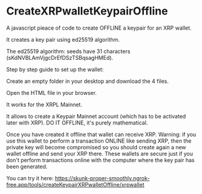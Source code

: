 # CreateXRPwalletKeypairOffline

A javascript pieace of code to create OFFLINE a keypair for an XRP wallet.

It creates a key pair using ed25519 algorithm.

The ed25519 algorithm: seeds have 31 characters (sKdNVBLAmVjgcDrEfDSzTSBqsagHMEd).

Step by step guide to set up the wallet:

Create an empty folder in your desktop and download the 4 files.

Open the HTML file in your browser.

It works for the XRPL Mainnet.

It allows to create a Keypair Mainnet account (which has to be activated later with XRP). DO IT OFFLINE, it's purely mathematical.

Once you have created it offline that wallet can receive XRP. Warning: if you use this wallet to perform a transaction ONLINE like sending XRP, then the private key will become compromised so you should create again a new wallet offline and send your XRP there. These wallets are secure just if you don't perform transactions online with the computer where the key pair has been generated.

You can try it here: https://skunk-proper-smoothly.ngrok-free.app/tools/createKeypairXRPwalletOffline/xrpwallet
